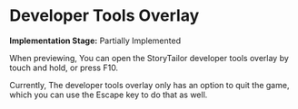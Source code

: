 # Developer Tools Overlay

**Implementation Stage:** Partially Implemented

<p>
    When previewing, You can open the StoryTailor developer tools overlay 
    by touch and hold, or press <shortcut>F10</shortcut>.
</p>

<p>
    Currently, The developer tools overlay only has an option to quit 
    the game, which you can use the <shortcut>Escape</shortcut> key to 
    do that as well.
</p>
